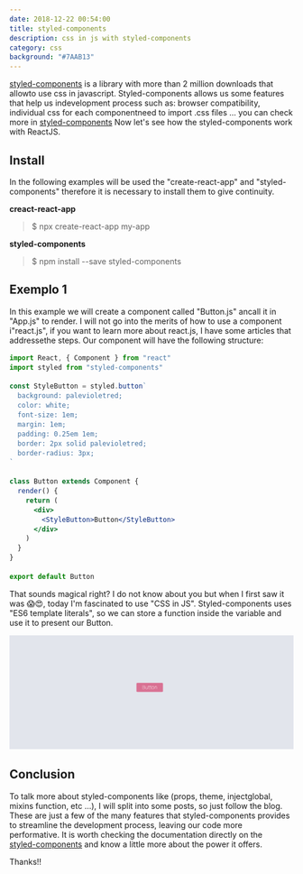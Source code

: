 ```yaml
---
date: 2018-12-22 00:54:00
title: styled-components
description: css in js with styled-components
category: css
background: "#7AAB13"
---
```




<a class="link" href="https://www.styled-components.com/" target="_blank">styled-components</a> is a library with more than 2 million downloads that allowto use css in javascript. Styled-components allows us some features that help us indevelopment process such as: browser compatibility, individual css for each componentneed to import .css files ... you can check more in <a class="link" href="https://www.styled-components.com">styled-components</a> Now let's see how the styled-components work with ReactJS.

## Install

In the following examples will be used the "create-react-app" and "styled-components" therefore it is necessary to install them to give continuity.

**creact-react-app**

> $ npx create-react-app my-app

**styled-components**

> $ npm install --save styled-components

## Exemplo 1

In this example we will create a component called "Button.js" ancall it in "App.js" to render. I will not go into the merits of how to use a component i"react.js", if you want to learn more about react.js, I have some articles that addressethe steps. Our component will have the following structure:

```jsx
import React, { Component } from "react"
import styled from "styled-components"

const StyleButton = styled.button`
  background: palevioletred;
  color: white;
  font-size: 1em;
  margin: 1em;
  padding: 0.25em 1em;
  border: 2px solid palevioletred;
  border-radius: 3px;
`

class Button extends Component {
  render() {
    return (
      <div>
        <StyleButton>Button</StyleButton>
      </div>
    )
  }
}

export default Button
```

That sounds magical right? I do not know about you but when I first saw it was 😱😍, today I'm fascinated to use "CSS in JS". Styled-components uses "ES6 template literals", so we can store a function inside the variable and use it to present our Button.

<img
    class="screenShot"
    src="../static/assets/img/ScreenShot-StyleButton.png"
    alt="screen-Shot App.js"
  />

## Conclusion

To talk more about styled-components like (props, theme, injectglobal, mixins function, etc ...), I will split into some posts, so just follow the blog.
These are just a few of the many features that styled-components provides to streamline the development process, leaving our code more performative. It is worth checking the documentation directly on the  
<a class="link" href="https://www.styled-components.com//documentation/file.styled-components_REFERENCE.html">styled-components</a> and know a little more about the power it offers.

Thanks!!
